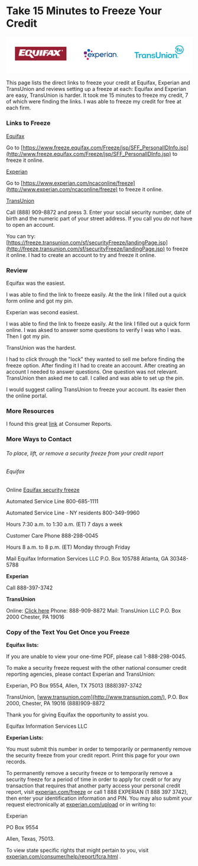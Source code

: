 # Take 15 Minutes to Freeze Your Credit

![credit_company_logos](credit_company_logos.png)

This page lists the direct links to freeze your credit at Equifax, Experian and TransUnion and reviews setting up a freeze at each: Equifax and Experian are easy, TransUnion is harder.  It took me 15 minutes to freeze my credit, 7 of which were finding the links. I was able to freeze my credit for free at each firm.

### Links to Freeze

[Equifax](http://www.equifax.com/)

Go to [https://www.freeze.equifax.com/Freeze/jsp/SFF_PersonalIDInfo.jsp](http://www.freeze.equifax.com/Freeze/jsp/SFF_PersonalIDInfo.jsp) to freeze it online.

[Experian](http://www.experian.com/)

Go to [https://www.experian.com/ncaconline/freeze](http://www.experian.com/ncaconline/freeze) to freeze it online.

[TransUnion](http://www.transunion.com/)

Call (888) 909-8872 and press 3. Enter your social security number, date of birth and the numeric part of your street address. If you call you _do not_ have to open an account.

You can try: [https://freeze.transunion.com/sf/securityFreeze/landingPage.jsp](http://freeze.transunion.com/sf/securityFreeze/landingPage.jsp) to freeze it online. I had to create an account to try and freeze it online.

### Review

Equifax was the easiest.

I was able to find the link to freeze easily. At the the link I filled out a quick form online and got my pin.

Experian was second easiest.

I was able to find the link to freeze easily. At the link I filled out a quick form online. I was aksed to answer some questions to verify I was who I was. Then I got my pin.

TransUnion was the hardest.

I had to click through the "lock" they wanted to sell me before finding the freeze option. After finding it I had to create an account. After creating an account I needed to answer questions. One question was not relevant. TransUnion then asked me to call. I called and was able to set up the pin.

I would suggest calling TransUnion to freeze your account. Its easier then the online portal. 

### More Resources

I found this great [link](http://www.consumerreports.org/cro/2010/07/protect-your-identity/index.htm) at Consumer Reports.

### More Ways to Contact

###### To place, lift, or remove a security freeze from your credit report

###### Equifax

Online [Equifax security freeze](http://www.freeze.equifax.com/Freeze/jsp/SFF_PersonalIDInfo.jsp)

Automated Service Line 800-685-1111

Automated Service Line - NY residents 800-349-9960

Hours 7:30 a.m. to 1:30 a.m. (ET) 7 days a week

Customer Care Phone 888-298-0045

Hours 8 a.m. to 8 p.m. (ET) Monday through Friday

Mail Equifax Information Services LLC P.O. Box 105788 Atlanta, GA 30348-5788

**Experian**

Call 888-397-3742

**TransUnion**

Online: [Click here](http://freeze.transunion.com/sf/securityFreeze/landingPage.jsp)  Phone: 888-909-8872  Mail:  TransUnion LLC  P.O. Box 2000  Chester, PA 19016

### Copy of the Text You Get Once you Freeze

**Equifax lists:**

If you are unable to view your one-time PDF, please call 1-888-298-0045.

To make a security freeze request with the other national consumer credit reporting agencies, please contact Experian and TransUnion: 

Experian, PO Box 9554, Allen, TX 75013 (888)397-3742 

TransUnion, [www.transunion.com](http://www.transunion.com/), P.O. Box 2000, Chester, PA 19016 (888)909-8872 

Thank you for giving Equifax the opportunity to assist you.

Equifax Information Services LLC

**Experian Lists:**

You must submit this number in order to temporarily or permanently remove the security freeze from your credit report. Print this page for your own records.

To permanently remove a security freeze or to temporarily remove a security freeze for a period of time in order to apply for credit or for any transaction that requires that another party access your personal credit report, visit [experian.com/freeze](http://www.experian.com/freeze) or call 1 888 EXPERIAN (1 888 397 3742), then enter your identification information and PIN. You may also submit your request electronically at [experian.com/upload](http://www.experian.com/upload) or in writing to:

Experian

PO Box 9554

Allen, Texas, 75013.

To view state specific rights that might pertain to you, visit [experian.com/consumer/help/report/fcra.html](http://www.experian.com/consumer/help/report/fcra.html) .